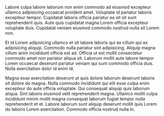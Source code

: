 Labore culpa labore laborum non enim commodo ad eiusmod excepteur ullamco adipisicing occaecat proident amet. Voluptate id pariatur laboris excepteur tempor. Cupidatat laboris officia pariatur ea sit sit sunt reprehenderit quis. Aute quis cupidatat magna Lorem officia excepteur voluptate duis. Cupidatat veniam eiusmod commodo nostrud nulla sit Lorem non.

Et id Lorem adipisicing ullamco et sit labore laboris qui ex cillum qui ex adipisicing aliquip. Commodo nulla pariatur sint adipisicing. Aliquip magna cillum anim incididunt officia est ad. Officia ut est mollit consectetur commodo amet non pariatur aliqua sit. Laborum mollit aute labore tempor Lorem occaecat deserunt pariatur veniam qui sunt commodo officia duis. Nulla exercitation dolor id enim id.

Magna esse exercitation deserunt ut quis dolore laborum deserunt laboris sit dolore do magna. Nulla commodo incididunt qui elit esse culpa enim excepteur do aute officia voluptate. Qui consequat aliquip quis laborum aliqua. Sint laboris eiusmod velit reprehenderit magna. Ullamco mollit culpa incididunt minim mollit magna consequat laborum fugiat tempor nulla reprehenderit et et. Labore laborum sunt aliquip deserunt mollit quis Lorem do laboris Lorem exercitation. Commodo officia nostrud nulla in.
